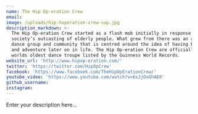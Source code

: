 ```yaml
---
name: The Hip Op-eration Crew
email:
image: /uploads/hip-hoperation-crew-sup.jpg
description_markdown: >-
  The Hip Op-eration Crew started as a flash mob initially in response to
  society’s outcasting of elderly people. What grew from there was an amazing
  dance group and community that is centred around the idea of having big goals
  and adventure later on in life. The Hip Op-eration Crew are officially the
  worlds oldest dance troupe listed by the Guinness World Records.
website_url: 'http://www.hipop-eration.com/'
twitter: 'https://twitter.com/HipOpCrew'
facebook: 'https://www.facebook.com/TheHipOpErationCrew/'
youtube_video: 'https://www.youtube.com/watch?v=bsJjOxGhAE0'
github_username:
instagram:
---
```


Enter your description here...
